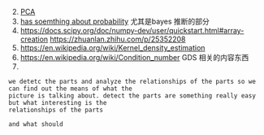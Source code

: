 2. [PCA](https://en.wikipedia.org/wiki/Principal_component_analysis)
3. [has soemthing about probability](https://www.probabilitycourse.com/)
尤其是bayes 推断的部分
4. https://docs.scipy.org/doc/numpy-dev/user/quickstart.html#array-creation
https://zhuanlan.zhihu.com/p/25352208
5. https://en.wikipedia.org/wiki/Kernel_density_estimation
6. https://en.wikipedia.org/wiki/Condition_number GDS 相关的内容东西
7.


```
we detetc the parts and analyze the relationships of the parts so we can find out the means of what the
picture is talking about. detect the parts are something really easy but what interesting is the
relationships of the parts

and what should
